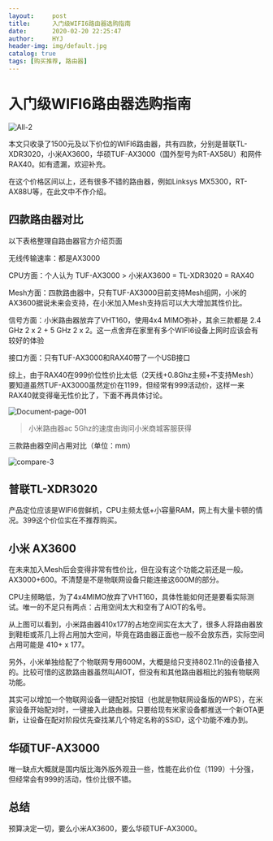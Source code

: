 ```yaml
---
layout:     post
title:      入门级WIFI6路由器选购指南
date:       2020-02-20 22:25:47
author:     HYJ
header-img: img/default.jpg
catalog: true
tags: [购买推荐, 路由器]
---
```


# 入门级WIFI6路由器选购指南

![All-2](https://myblog-1251543717.cos.ap-shanghai.myqcloud.com/_posts/2020-02-20-入门级WIFI6路由器选购指南/All-2.png)



本文只收录了1500元及以下价位的WIFI6路由器，共有四款，分别是普联TL-XDR3020，小米AX3600，华硕TUF-AX3000（国外型号为RT-AX58U）和网件RAX40。如有遗漏，欢迎补充。

在这个价格区间以上，还有很多不错的路由器，例如Linksys MX5300，RT-AX88U等，在此文中不作介绍。

## 四款路由器对比

以下表格整理自路由器官方介绍页面

无线传输速率：都是AX3000

CPU方面：个人认为 TUF-AX3000 > 小米AX3600 = TL-XDR3020 = RAX40

Mesh方面：四款路由器中，只有TUF-AX3000目前支持Mesh组网，小米的AX3600据说未来会支持，在小米加入Mesh支持后可以大大增加其性价比。

信号方面：小米路由器放弃了VHT160，使用4x4 MIMO弥补，其余三款都是 2.4 GHz 2 x 2 + 5 GHz 2 x 2。这一点舍弃在家里有多个WIFI6设备上网时应该会有较好的体验

接口方面：只有TUF-AX3000和RAX40带了一个USB接口

综上，由于RAX40在999价位性价比太低（2天线+0.8Ghz主频+不支持Mesh）要知道虽然TUF-AX3000虽然定价在1199，但经常有999活动价，这样一来RAX40就变得毫无性价比了，下面不再具体讨论。



![Document-page-001](https://myblog-1251543717.cos.ap-shanghai.myqcloud.com/_posts/2020-02-20-入门级WIFI6路由器选购指南/Document-page-001.jpg)

> 小米路由器ac 5Ghz的速度由询问小米商城客服获得



三款路由器空间占用对比（单位：mm）

![compare-3](https://myblog-1251543717.cos.ap-shanghai.myqcloud.com/_posts/2020-02-20-入门级WIFI6路由器选购指南/compare-3.png)

## 普联TL-XDR3020

产品定位应该是WIFI6尝鲜机，CPU主频太低+小容量RAM，网上有大量卡顿的情况。399这个价位实在不推荐购买。



## 小米 AX3600

在未来加入Mesh后会变得非常有性价比，但在没有这个功能之前还是一般。AX3000+600。不清楚是不是物联网设备只能连接这600M的部分。

CPU主频略低，为了4x4MIMO放弃了VHT160，具体性能如何还是要看实际测试。唯一的不足只有两点：占用空间太大和空有了AIOT的名号。

从上图可以看到，小米路由器410x177的占地空间实在太大了，很多人将路由器放到鞋柜或茶几上将占用加大空间，毕竟在路由器正面也一般不会放东西，实际空间占用可能是 410+ x 177。

另外，小米单独给配了个物联网专用600M，大概是给只支持802.11n的设备接入的。比较可惜的这款路由器虽然叫AIOT，但没有和其他路由器相比的独有物联网功能。

其实可以增加一个物联网设备一键配对按钮（也就是物联网设备版的WPS），在米家设备开始配对时，一键接入此路由器。只要给现有米家设备都推送一个新OTA更新，让设备在配对阶段优先查找某几个特定名称的SSID，这个功能不难办到。



## 华硕TUF-AX3000

唯一缺点大概就是国内版比海外版外观丑一些，性能在此价位（1199）十分强，但经常会有999的活动，性价比很不错。



## 总结

预算决定一切，要么小米AX3600，要么华硕TUF-AX3000。